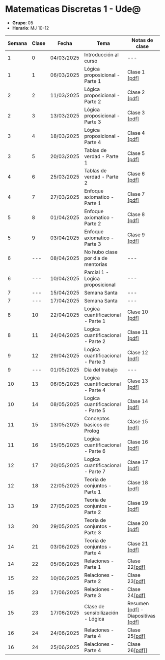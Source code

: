 # Matematicas Discretas 1 - Ude@

* **Grupo**: 05
* **Horario**: MJ 10-12


| Semana | Clase | Fecha        | Tema                               | Notas de clase                            |
|--------|-------|--------------|------------------------------------|-------------------------------------------|
| 1      | 0     | 04/03/2025   | Introducción al curso              | ---                                       |
| 1      | 1     | 06/03/2025   | Lógica proposicional - Parte 1     | Clase 1 [[pdf]](clase1_06-03-2025.pdf)    |
| 2      | 2     | 11/03/2025   | Lógica proposicional - Parte 2     | Clase 2 [[pdf]](clase2_11-03-2025.pdf)    |
| 2      | 3     | 13/03/2025   | Lógica proposicional - Parte 3     | Clase 3 [[pdf]](clase3_13-03-2025.pdf)    |
| 3      | 4     | 18/03/2025   | Lógica proposicional - Parte 4     | Clase 4 [[pdf]](clase4_18-03-2025.pdf)    |
| 3      | 5     | 20/03/2025   | Tablas de verdad - Parte 1         | Clase 5 [[pdf]](clase5_20-03-2025.pdf)    |
| 4      | 6     | 25/03/2025   | Tablas de verdad - Parte 2         | Clase 6 [[pdf]](clase6_25-03-2024.pdf)    |
| 4      | 7     | 27/03/2025   | Enfoque axiomatico - Parte 1       | Clase 7 [[pdf]](clase7_27-03-2025.pdf)    |
| 5      | 8     | 01/04/2025   | Enfoque axiomatico - Parte 2       | Clase 8 [[pdf]](clase8_01-04-2025.pdf)    |
| 5      | 9     | 03/04/2025   | Enfoque axiomatico - Parte 3       | Clase 9 [[pdf]](clase9_03-04-2025.pdf)    |
| 6      | ---   | 08/04/2025   | No hubo clase por dia de mentorias | ---                                       |
| 6      | ---   | 10/04/2025   | Parcial 1 - Logica proposicional   | ---                                       |
| 7      | ---   | 15/04/2025   | Semana Santa                       | ---                                       |
| 7      | ---   | 17/04/2025   | Semana Santa                       | ---                                       |
| 8      | 10    | 22/04/2025   | Logica cuantificacional - Parte 1  | Clase 10 [[pdf]](clase10_22-04-2025.pdf)  |
| 8      | 11    | 24/04/2025   | Logica cuantificacional - Parte 2  | Clase 11 [[pdf]](clase11_24-04-2025.pdf)  |
| 9      | 12    | 29/04/2025   | Logica cuantificacional - Parte 3  | Clase 12 [[pdf]](clase12_29-04-2025.pdf)  |
| 9      | ---   | 01/05/2025   | Dia del trabajo                    | ---                                       |
| 10     | 13    | 06/05/2025   | Logica cuantificacional - Parte 4  | Clase 13 [[pdf]](clase13_06-05-2025.pdf)  |
| 10     | 14    | 08/05/2025   | Logica cuantificacional - Parte 5  | Clase 14 [[pdf]](clase14_08-05-2025.pdf)  |
| 11     | 15    | 13/05/2025   | Conceptos basicos de Prolog        | Clase 15 [[pdf]](clase15_13-05-2025.pdf)  |
| 11     | 16    | 15/05/2025   | Logica cuantificacional - Parte 6  | Clase 16 [[pdf]](clase16_15-05-2025.pdf)  |
| 12     | 17    | 20/05/2025   | Logica cuantificacional - Parte 7  | Clase 17 [[pdf]](clase17_20-05-2025.pdf)  |
| 12     | 18    | 22/05/2025   | Teoria de conjuntos - Parte 1      | Clase 18 [[pdf]](clase18_22-05-2025.pdf)  |
| 13     | 19    | 27/05/2025   | Teoria de conjuntos - Parte 2      | Clase 19 [[pdf]](clase19_27-05-2025.pdf)  |
| 13     | 20    | 29/05/2025   | Teoria de conjuntos - Parte 3      | Clase 20 [[pdf]](clase20_29-05-2025.pdf)  |
| 14     | 21    | 03/06/2025   | Teoria de conjuntos - Parte 4      | Clase 21 [[pdf]](clase21_03-06-2025.pdf)  |
| 14     | 22    | 05/06/2025   | Relaciones - Parte 1               | Clase 22[[pdf]](clase22_05-06-2025.pdf) |
| 15     | 22    | 10/06/2025   | Relaciones - Parte 2               | Clase 23[[pdf]](clase23_10-06-2025.pdf) |
| 15     | 23    | 17/06/2025   | Relaciones - Parte 3               | Clase 24[[pdf]](clase24_17-06-2025.pdf) |
| 15     | 23    | 17/06/2025   | Clase de sensibilización - Lógica  | Resumen [[pdf]](resumen_clase_sensibilizacion_logica_17-06-2025.pdf) - Diapositivas [[pdf]](diapositivas_clase_sensibilizacion_logica_17-06-2025.pdf) |
| 16     | 24    | 24/06/2025   | Relaciones - Parte 4               | Clase 25[[pdf]](clase25_24-06-2025.pdf) |
| 16     | 24    | 25/06/2025   | Relaciones - Parte 4               | Clase 26[[pdf]](clase26_25-06-2025.pdf)] |

